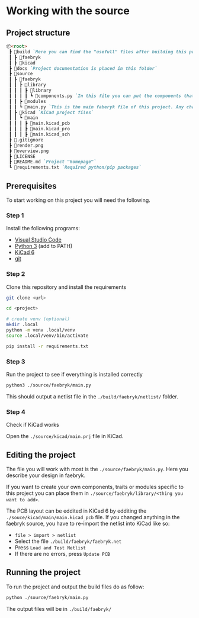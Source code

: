 # Working with the source

## Project structure

```markdown
📦<root>
 ┣ 📂build `Here you can find the "usefull" files after building this project localy`
 ┃ ┣ 📂faebryk
 ┃ ┣ 📂kicad
 ┣ 📂docs `Project documentation is placed in this folder`
 ┣ 📂source
 ┃ ┣ 📂faebryk
 ┃ ┃ ┣ 📂library
 ┃ ┃ ┃ ┣ 📂library
 ┃ ┃ ┃ ┃ ┗ 📜components.py `In this file you can put the components that are not in the standard faebryk library`
 ┃ ┃ ┣ 📂modules
 ┃ ┃ ┗ 📜main.py `This is the main faberyk file of this project. Any changes should be made here`
 ┃ ┣ 📂kicad `KiCad project files`
 ┃ ┃ ┗ 📂main
 ┃ ┃ ┃ ┣ 📜main.kicad_pcb
 ┃ ┃ ┃ ┣ 📜main.kicad_pro
 ┃ ┃ ┃ ┣ 📜main.kicad_sch
 ┣ 📜.gitignore
 ┣ 📜render.png
 ┣ 📜overview.png
 ┣ 📜LICENSE
 ┣ 📜README.md `Project "homepage"`
 ┗ 📜requirements.txt `Required python/pip packages`
```

## Prerequisites

To start working on this project you will need the following.

### Step 1

Install the following programs:

- [Visual Studio Code](https://code.visualstudio.com/)
- [Python 3](https://www.python.org/) (add to PATH)
- [KiCad 6](https://www.kicad.org/)
- [git](https://git-scm.com/)

### Step 2

Clone this repository and install the requirements

```bash
git clone <url>
```

```bash
cd <project>

# create venv (optional)
mkdir .local
python -m venv .local/venv
source .local/venv/bin/activate

pip install -r requirements.txt
```

### Step 3

Run the project to see if everything is installed correctly

```bash
python3 ./source/faebryk/main.py
```

This should output a netlist file in the `./build/faebryk/netlist/` folder.

### Step 4

Check if KiCad works

Open the `./source/kicad/main.prj` file in KiCad.

## Editing the project

The file you will work with most is the `./source/faebryk/main.py`. Here you describe your design in faebryk.

If you want to create your own components, traits or modules specific to this project you can place them in `./source/faebryk/library/<thing you want to add>`.

The PCB layout can be eddited in KiCad 6 by edditing the `./souce/kicad/main/main.kicad_pcb` file. If you changed anything in the faebryk source, you have to re-import the netlist into KiCad like so:

- `file > import > netlist`
- Select the file `./build/faebryk/faebryk.net`
- Press `Load and Test Netlist`
- If there are no errors, press `Update PCB`

## Running the project

To run the project and output the build files do as follow:

```bash
python ./source/faebryk/main.py
```

The output files will be in `./build/faebryk/`

